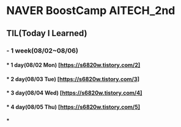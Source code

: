 # NAVER BoostCamp AITECH_2nd

## TIL(Today I Learned)
### - 1 week(08/02~08/06)
####  * 1 day(08/02 Mon) [https://s6820w.tistory.com/2]
####  * 2 day(08/03 Tue) [https://s6820w.tistory.com/3]
####  * 3 day(08/04 Wed) [https://s6820w.tistory.com/4]
####  * 4 day(08/05 Thu) [https://s6820w.tistory.com/5]
####  *

